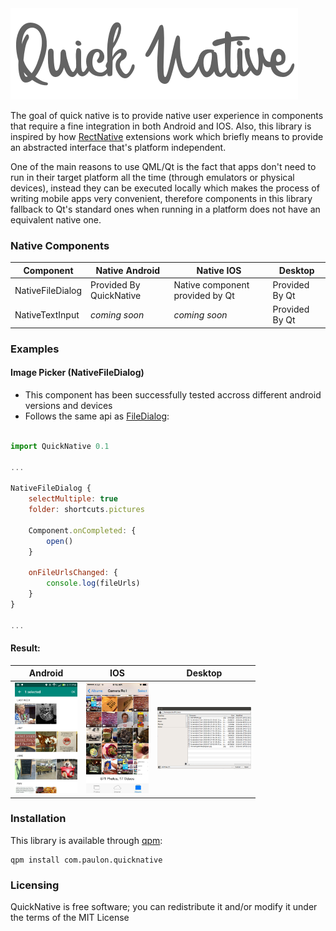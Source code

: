 <img src="data/logo.png"/>

The goal of quick native is to provide native user experience in components that require a fine integration in both Android and IOS. Also, this library is inspired by how [RectNative](http://www.reactnative.com) extensions work which briefly means to provide an abstracted interface that's platform independent.

One of the main reasons to use QML/Qt is the fact that apps don't need to run in their target platform all the time (through emulators or physical devices), instead they can be executed locally which makes the process of writing mobile apps very convenient, therefore components in this library fallback to Qt's standard ones when running in a platform does not have an equivalent native one.

### Native Components
Component | Native Android | Native IOS | Desktop |
--- | --- | --- | --- |
NativeFileDialog | Provided By QuickNative | Native component provided by Qt | Provided By Qt |
NativeTextInput | *coming soon* | *coming soon* | Provided By Qt |

### Examples


#### Image Picker (NativeFileDialog)
* This component has been successfully tested accross different android versions and devices
* Follows the same api as [FileDialog](http://doc.qt.io/qt-5/qml-qtquick-dialogs-filedialog.html):

```javascript

import QuickNative 0.1

...

NativeFileDialog {
    selectMultiple: true
    folder: shortcuts.pictures

    Component.onCompleted: {
        open()
    }

    onFileUrlsChanged: {
        console.log(fileUrls)
    }
}

...

```

#### Result:

Android | IOS | Desktop
--- | --- | --- |
<img src="data/AndroidImagePicker.jpg" width="100"/> | <img src="data/IOSImagePicker.jpg" width="100"/> | <img src="data/DesktopPicker.png" width="150"/>



### Installation

This library is available through [qpm](https://www.qpm.io):

    qpm install com.paulon.quicknative


### Licensing
QuickNative is free software; you can redistribute it and/or modify it under the terms of the MIT License

